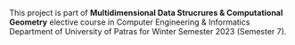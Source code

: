 This project is part of **Multidimensional Data Strucrures & Computational Geometry** elective course in Computer Engineering & Informatics Department of University of Patras for Winter Semester 2023 (Semester 7).
